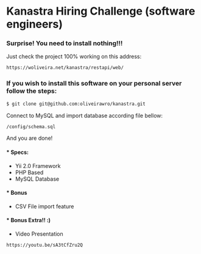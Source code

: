 # Kanastra Hiring Challenge (software engineers)



### Surprise! You need to install nothing!!!
Just check the project 100% working on this address:

```bash
https://woliveira.net/kanastra/restapi/web/
```

### If you wish to install this software on your personal server follow the steps:

```bash
$ git clone git@github.com:oliveirawro/kanastra.git
```

Connect to MySQL and import database according file bellow:

```bash
/config/schema.sql
```

And you are done!

#### * Specs:
- Yii 2.0 Framework
- PHP Based
- MySQL Database

 #### * Bonus 
 - CSV File import feature

#### * Bonus Extra!! :)
 - Video Presentation
```bash
https://youtu.be/sA3tCfZru2Q
```
